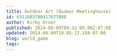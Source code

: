 ```yaml
---
title: Outdoor Art (Quaker Meetinghouse)
id: 6311883700417677088
author: Kirby Urner
published: 2014-08-09T09:32:00.002-07:00
updated: 2014-08-09T10:05:23.158-07:00
blog: world_game
tags: 
---
```


